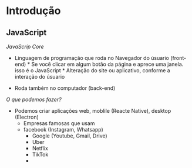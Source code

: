 # Introdução 
## JavaScript

*JavaScrip Core*

* Linguagem de programação que roda no Navegador do úsuario (front-end)
        * Se você clicar em algum botão da página e aprece uma janela. isso é o JavaScript
        * Alteração do site ou aplicativo, conforme a interação do úsuario

* Roda também no computador (back-end) 

*O que podemos fazer?*

* Podemos criar aplicações web, moblile (Reacte Native), desktop (Electron)
    * Empresas famosas que usam
    * facebook (Instagram, Whatsapp)
        * Google (Youtube, Gmail, Drive)
        * Uber 
        * Netflix
        * TikTok
        *
